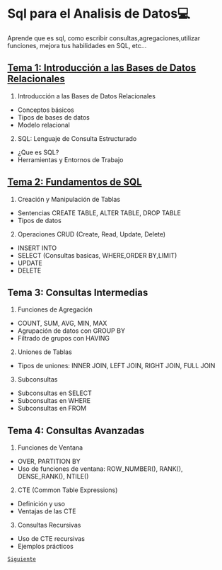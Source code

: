 # Sql para el Analisis de Datos💻
Aprende que es sql, como escribir consultas,agregaciones,utilizar funciones, mejora tus habilidades en SQL, etc...
## [Tema 1: Introducción a las Bases de Datos Relacionales](Tema_1.md)

1. Introducción a las Bases de Datos Relacionales
* Conceptos básicos
* Tipos de bases de datos
* Modelo relacional
2. SQL: Lenguaje de Consulta Estructurado
* ¿Que es SQL?
* Herramientas y Entornos de Trabajo
## [Tema 2: Fundamentos de SQL](Tema_2.md)
1. Creación y Manipulación de Tablas
* Sentencias CREATE TABLE, ALTER TABLE, DROP TABLE
* Tipos de datos
2. Operaciones CRUD (Create, Read, Update, Delete)
* INSERT INTO
* SELECT (Consultas basicas, WHERE,ORDER BY,LIMIT)
* UPDATE
* DELETE
## Tema 3: Consultas Intermedias
1. Funciones de Agregación
* COUNT, SUM, AVG, MIN, MAX
* Agrupación de datos con GROUP BY
* Filtrado de grupos con HAVING
2. Uniones de Tablas
* Tipos de uniones: INNER JOIN, LEFT JOIN, RIGHT JOIN, FULL JOIN
3. Subconsultas
* Subconsultas en SELECT
* Subconsultas en WHERE
* Subconsultas en FROM
## Tema 4: Consultas Avanzadas
1. Funciones de Ventana
* OVER, PARTITION BY
* Uso de funciones de ventana: ROW_NUMBER(), RANK(), DENSE_RANK(), NTILE()
2. CTE (Common Table Expressions)
* Definición y uso
* Ventajas de las CTE
3. Consultas Recursivas
* Uso de CTE recursivas
* Ejemplos prácticos

[`Siguiente`](/Tema_1.md)